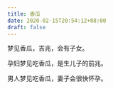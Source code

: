 ```yaml
---
title: 香瓜
date: 2020-02-15T20:54:12+08:00
draft: false
---
```


梦见香瓜，吉兆，会有子女。

孕妇梦见吃香瓜，是生儿子的前兆。

男人梦见吃香瓜，妻子会很快怀孕。

